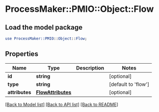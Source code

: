 # ProcessMaker::PMIO::Object::Flow

## Load the model package
```perl
use ProcessMaker::PMIO::Object::Flow;
```

## Properties
Name | Type | Description | Notes
------------ | ------------- | ------------- | -------------
**id** | **string** |  | [optional] 
**type** | **string** |  | [default to &#39;flow&#39;]
**attributes** | [**FlowAttributes**](FlowAttributes.md) |  | [optional] 

[[Back to Model list]](../README.md#documentation-for-models) [[Back to API list]](../README.md#documentation-for-api-endpoints) [[Back to README]](../README.md)


